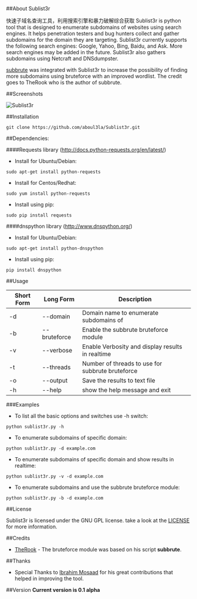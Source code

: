 ##About Sublist3r 

快速子域名查询工具，利用搜索引擎和暴力破解综合获取
Sublist3r is python tool that is designed to enumerate subdomains of websites using search engines. It helps penetration testers and bug hunters collect and gather subdomains for the domain they are targeting. Sublist3r currently supports the following search engines: Google, Yahoo, Bing, Baidu, and Ask. More search engines may be added in the future. Sublist3r also gathers subdomains using Netcraft and DNSdumpster.

[subbrute](https://github.com/TheRook/subbrute) was integrated with Sublist3r to increase the possibility of finding more subdomains using bruteforce with an improved wordlist. The credit goes to TheRook who is the author of subbrute.

##Screenshots

![Sublist3r](http://www.secgeek.net/images/Sublist3r.png "Sublist3r in action")


##Installation

```
git clone https://github.com/aboul3la/Sublist3r.git
```

##Dependencies:

####Requests library (http://docs.python-requests.org/en/latest/)

- Install for Ubuntu/Debian:
```
sudo apt-get install python-requests
```
- Install for Centos/Redhat:
```
sudo yum install python-requests
```

- Install using pip:
```
sudo pip install requests
```

####dnspython library (http://www.dnspython.org/)


- Install for Ubuntu/Debian:
```
sudo apt-get install python-dnspython
```

- Install using pip:
```
pip install dnspython
```


##Usage

Short Form    | Long Form     | Description
------------- | ------------- |-------------
-d            | --domain      | Domain name to enumerate subdomains of
-b            | --bruteforce  | Enable the subbrute bruteforce module
-v            | --verbose     | Enable Verbosity and display results in realtime
-t            | --threads     | Number of threads to use for subbrute bruteforce
-o            | --output      | Save the results to text file
-h            | --help        | show the help message and exit

###Examples

* To list all the basic options and switches use -h switch:

```python sublist3r.py -h```

* To enumerate subdomains of specific domain:

``python sublist3r.py -d example.com``

* To enumerate subdomains of specific domain and show results in realtime:

``python sublist3r.py -v -d example.com``

* To enumerate subdomains and use the subbrute bruteforce module:

``python sublist3r.py -b -d example.com``

##License

Sublist3r is licensed under the GNU GPL license. take a look at the [LICENSE](https://github.com/aboul3la/Sublist3r/blob/master/LICENSE) for more information.


##Credits

* [TheRook](https://github.com/TheRook) - The bruteforce module was based on his script **subbrute**. 

##Thanks

* Special Thanks to [Ibrahim Mosaad](https://twitter.com/ibrahim_mosaad) for his great contributions that helped in improving the tool.

##Version
**Current version is 0.1 alpha**
